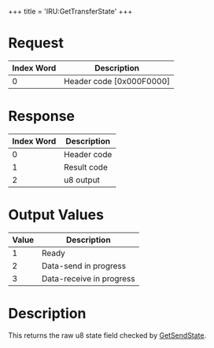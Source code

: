 +++
title = 'IRU:GetTransferState'
+++

# Request

| Index Word | Description                |
|------------|----------------------------|
| 0          | Header code \[0x000F0000\] |

# Response

| Index Word | Description |
|------------|-------------|
| 0          | Header code |
| 1          | Result code |
| 2          | u8 output   |

# Output Values

| Value | Description              |
|-------|--------------------------|
| 1     | Ready                    |
| 2     | Data-send in progress    |
| 3     | Data-receive in progress |

# Description

This returns the raw u8 state field checked by
[GetSendState](IRU:GetSendState "wikilink").
